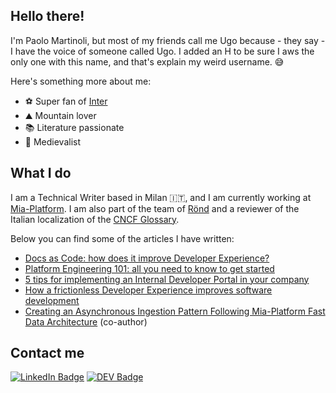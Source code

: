 ## Hello there!

I'm Paolo Martinoli, but most of my friends call me Ugo because - they say - I have the voice of someone called Ugo. I added an H to be sure I aws the only one with this name, and that's explain my weird username. :sweat_smile:

Here's something more about me:

- :soccer: Super fan of [Inter](https://www.inter.it)
- :mountain: Mountain lover
- :books: Literature passionate
- :european_castle: Medievalist

## What I do

I am a Technical Writer based in Milan :it:, and I am currently working at [Mia-Platform](https://github.com/mia-platform). I am also part of the team of [Rönd](https://github.com/rond-authz) and a reviewer of the Italian localization of the [CNCF Glossary](https://github.com/cncf/glossary).

Below you can find some of the articles I have written:

- [Docs as Code: how does it improve Developer Experience?](https://blog.mia-platform.eu/en/docs-as-code-how-does-it-improve-developer-experience?utm_source=github&utm_medium=pm-profile)
- [Platform Engineering 101: all you need to know to get started](https://blog.mia-platform.eu/en/platform-engineering-101-all-you-need-to-know-to-get-started?utm_source=github&utm_medium=pm-profile)
- [5 tips for implementing an Internal Developer Portal in your company](https://blog.mia-platform.eu/en/5-tips-for-implementing-internal-developer-portal-in-your-company?utm_source=github&utm_medium=pm-profile)
- [How a frictionless Developer Experience improves software development](https://blog.mia-platform.eu/en/how-a-frictionless-developer-experience-improves-software-development?utm_source=github&utm_medium=pm-profile)
- [Creating an Asynchronous Ingestion Pattern Following Mia-Platform Fast Data Architecture](https://aws.amazon.com/it/blogs/apn/creating-an-asynchronous-ingestion-pattern-following-mia-platform-fast-data-architecture/) (co-author)

## Contact me
[![LinkedIn Badge](https://img.shields.io/badge/-LinkedIn-blue?style=social&logo=Linkedin&logoColor=blue&link=https://www.linkedin.com/in/paolo-e-m-martinoli/)](https://www.linkedin.com/in/paolo-e-m-martinoli/)
[![DEV Badge](https://img.shields.io/badge/-DEV-c14438?style=social&logo=Dev.to&logoColor=black&link=https://dev.to/ugho16)](https://dev.to/ugho16)
